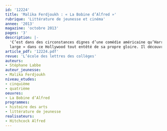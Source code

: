 ```yaml
---
id: '12224'
title: 'Malika Ferdjoukh : « La Bobine d’Alfred »'
rubrique: 'Littérature de jeunesse et cinéma'
annee: '2013'
magazine: 'octobre 2013'
pages: '3'
description: |-
  'C’est dans des circonstances dignes d’une comédie américaine qu’Harry Bonnet se retrouve à Hollywood. Nous sommes en 1964, le jeune Harry reconnaît que son anglais « n’en mène pas
  large » dans ce Hollywood tout entêté de sa propre gloire. Il découvre avec stupeur le luxe des villas de star, l’ampleur des rues et des paysages. Le roman prend donc les allures d’un récit initiatique. Mais très vite le lecteur comprend que l’intérêt réside ailleurs…'
article_pdf: '12224.pdf'
revue: 'L’école des lettres des collèges'
auteurs:
- Stéphane Labbe
auteur_jeunesse:
- Malika Ferdjoukh
niveau_etudes:
- cinquième
- quatrième
oeuvres:
- La Bobine d’Alfred
programmes:
- histoire des arts
- littérature de jeunesse
realisateurs:
- Hitchcock Alfred
---
```


